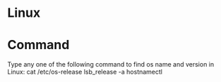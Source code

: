 # Linux

# Command


Type any one of the following command to find os name and version in Linux:
cat /etc/os-release
lsb_release -a
hostnamectl
 